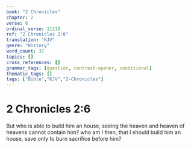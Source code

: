 ```yaml
---
book: "2 Chronicles"
chapter: 2
verse: 6
ordinal_verse: 11218
ref: "2 Chronicles 2:6"
translation: "KJV"
genre: "History"
word_count: 37
topics: []
cross_references: []
grammar_tags: [question, contrast-opener, conditional]
thematic_tags: []
tags: ["Bible","KJV","2-Chronicles"]
---
```


# 2 Chronicles 2:6

But who is able to build him an house, seeing the heaven and heaven of heavens cannot contain him? who am I then, that I should build him an house, save only to burn sacrifice before him?

